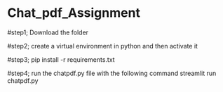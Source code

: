 # Chat_pdf_Assignment
#step1;
Download the folder

#step2;
create a virtual environment in python and then activate it

#step3;
pip install -r requirements.txt

#step4;
run the chatpdf.py file with the following command 
streamlit run chatpdf.py

